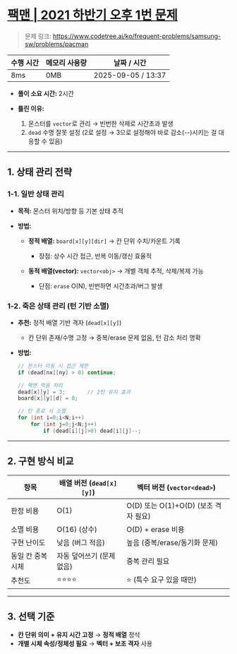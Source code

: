 # [팩맨 | 2021 하반기 오후 1번 문제](https://www.codetree.ai/ko/frequent-problems/samsung-sw/problems/pacman)

> 문제 링크: https://www.codetree.ai/ko/frequent-problems/samsung-sw/problems/pacman

| 수행 시간 | 메모리 사용량 | 날짜 / 시간            |
| ----- | ------- | ------------------ |
| 8ms   | 0MB     | 2025-09-05 / 13:37 |

* **풀이 소요 시간:** 2시간
* **틀린 이유:**

  1. 몬스터를 `vector`로 관리 → 빈번한 삭제로 시간초과 발생
  2. `dead` 수명 잘못 설정 (2로 설정 → 3으로 설정해야 바로 감소(--)시키는 걸 대응할 수 있음)

---

## 1. 상태 관리 전략

### 1-1. 일반 상태 관리

* **목적:** 몬스터 위치/방향 등 기본 상태 추적
* **방법:**

  * **정적 배열:** `board[x][y][dir]` → 칸 단위 수치/카운트 기록

    * 장점: 상수 시간 접근, 반복 이동/갱신 효율적
  * **동적 배열(vector):** `vector<obj>` → 개별 객체 추적, 삭제/복제 가능

    * 단점: `erase` O(N), 빈번하면 시간초과/버그 발생

### 1-2. 죽은 상태 관리 (턴 기반 소멸)

* **추천:** 정적 배열 기반 격자 (`dead[x][y]`)

  * 칸 단위 존재/수명 고정 → 중복/erase 문제 없음, 턴 감소 처리 명확
* **방법:**

  ```cpp
  // 몬스터 이동 시 접근 제한
  if (dead[nx][ny] > 0) continue;

  // 팩맨 먹음 처리
  dead[x][y] = 3;       // 2턴 유지 효과
  board[x][y][d] = 0;

  // 턴 종료 시 소멸
  for (int i=0;i<N;i++)
      for (int j=0;j<N;j++)
          if (dead[i][j]>0) dead[i][j]--;
  ```

---

## 2. 구현 방식 비교

| 항목         | 배열 버전 (`dead[x][y]`) | 벡터 버전 (`vector<dead>`)       |
| ---------- | -------------------- | ---------------------------- |
| 판정 비용      | O(1)                 | O(D) 또는 O(1)+O(D) (보조 격자 필요) |
| 소멸 비용      | O(16) (상수)           | O(D) + erase 비용              |
| 구현 난이도     | 낮음 (버그 적음)           | 높음 (중복/erase/동기화 문제)         |
| 동일 칸 중복 시체 | 자동 덮어쓰기 (문제 없음)      | 중복 관리 필요                     |
| 추천도        | ⭐⭐⭐⭐                 | ⭐ (특수 요구 있을 때만)              |

---

## 3. 선택 기준

* **칸 단위 의미 + 유지 시간 고정** → **정적 배열** 정석
* **개별 시체 속성/정체성 필요** → **벡터 + 보조 격자** 사용

